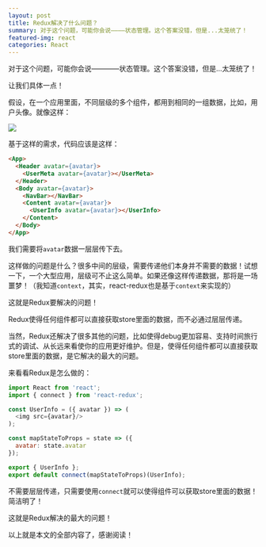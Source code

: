 ```yaml
---
layout: post
title: Redux解决了什么问题？
summary: 对于这个问题，可能你会说————状态管理。这个答案没错，但是...太笼统了！
featured-img: react
categories: React
---
```



对于这个问题，可能你会说————状态管理。这个答案没错，但是...太笼统了！

让我们具体一点！

假设，在一个应用里面，不同层级的多个组件，都用到相同的一组数据，比如，用户头像。就像这样：

![]({{site.url}}{{site.baseurl}}/assets/img/no_subject/user_info.jpg)

基于这样的需求，代码应该是这样：

```html
<App>
  <Header avatar={avatar}>
    <UserMeta avatar={avatar}></UserMeta>
  </Header>
  <Body avatar={avatar}>
    <NavBar></NavBar>
    <Content avatar={avatar}>
      <UserInfo avatar={avatar}></UserInfo>
    </Content>
  </Body>
</App>
```

我们需要将`avatar`数据一层层传下去。

这样做的问题是什么？很多中间的层级，需要传递他们本身并不需要的数据！试想一下，一个大型应用，层级可不止这么简单。如果还像这样传递数据，那将是一场噩梦！（我知道`context`，其实，react-redux也是基于`context`来实现的）

这就是Redux要解决的问题！

Redux使得任何组件都可以直接获取store里面的数据，而不必通过层层传递。

当然，Redux还解决了很多其他的问题，比如使得debug更加容易、支持时间旅行式的调试、从长远来看使你的应用更好维护。但是，使得任何组件都可以直接获取store里面的数据，是它解决的最大的问题。

来看看Redux是怎么做的：

```javascript
import React from 'react';
import { connect } from 'react-redux';

const UserInfo = ({ avatar }) => (
  <img src={avatar}/>
);

const mapStateToProps = state => ({
  avatar: state.avatar
});

export { UserInfo };
export default connect(mapStateToProps)(UserInfo);
```

不需要层层传递，只需要使用`connect`就可以使得组件可以获取store里面的数据！简洁明了！

这就是Redux解决的最大的问题！

以上就是本文的全部内容了，感谢阅读！